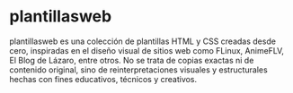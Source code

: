 # plantillasweb
plantillasweb es una colección de plantillas HTML y CSS creadas desde cero, inspiradas en el diseño visual de sitios web como FLinux, AnimeFLV, El Blog de Lázaro, entre otros. No se trata de copias exactas ni de contenido original, sino de reinterpretaciones visuales y estructurales hechas con fines educativos, técnicos y creativos.

